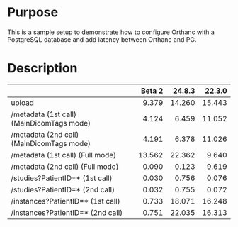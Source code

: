 # Purpose

This is a sample setup to demonstrate how to configure Orthanc with a PostgreSQL database and add latency between Orthanc and PG.

# Description

|   | Beta 2 |  24.8.3  | 22.3.0    |
|:---|---:|---:|---:|
|upload  | 9.379  |   14.260  | 15.443  |
|/metadata (1st call) (MainDicomTags mode)  |  4.124 |    6.459  | 11.052  |
|/metadata (2nd call) (MainDicomTags mode)  |  4.191 |    6.378   | 11.026  |
|/metadata (1st call) (Full mode)  |  13.562 |    22.362  | 9.640  |
|/metadata (2nd call) (Full mode)  |  0.090 |    0.123   | 9.619  |
|/studies?PatientID=* (1st call)   |  0.030 |   0.756   |  0.076 |
|/studies?PatientID=* (2nd call)  |  0.032 |   0.755   |  0.072 |
|/instances?PatientID=* (1st call) |  0.733 |   18.071   | 16.248  |
|/instances?PatientID=* (2nd call)  |  0.751 |   22.035   | 16.313  |